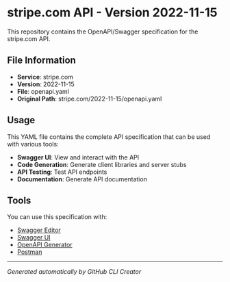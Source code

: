 # stripe.com API - Version 2022-11-15

This repository contains the OpenAPI/Swagger specification for the stripe.com API.

## File Information

- **Service**: stripe.com
- **Version**: 2022-11-15
- **File**: openapi.yaml
- **Original Path**: stripe.com/2022-11-15/openapi.yaml

## Usage

This YAML file contains the complete API specification that can be used with various tools:

- **Swagger UI**: View and interact with the API
- **Code Generation**: Generate client libraries and server stubs
- **API Testing**: Test API endpoints
- **Documentation**: Generate API documentation

## Tools

You can use this specification with:

- [Swagger Editor](https://editor.swagger.io/)
- [Swagger UI](https://swagger.io/tools/swagger-ui/)
- [OpenAPI Generator](https://openapi-generator.tech/)
- [Postman](https://www.postman.com/)

---

*Generated automatically by GitHub CLI Creator*

